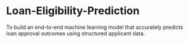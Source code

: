 # Loan-Eligibility-Prediction
To build an end-to-end machine learning model that accurately predicts loan approval outcomes using structured applicant data.
